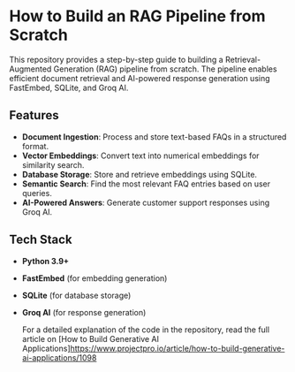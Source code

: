 # How to Build an RAG Pipeline from Scratch

This repository provides a step-by-step guide to building a Retrieval-Augmented Generation (RAG) pipeline from scratch. The pipeline enables efficient document retrieval and AI-powered response generation using FastEmbed, SQLite, and Groq AI.

## Features

- **Document Ingestion**: Process and store text-based FAQs in a structured format.
- **Vector Embeddings**: Convert text into numerical embeddings for similarity search.
- **Database Storage**: Store and retrieve embeddings using SQLite.
- **Semantic Search**: Find the most relevant FAQ entries based on user queries.
- **AI-Powered Answers**: Generate customer support responses using Groq AI.

## Tech Stack

- **Python 3.9+**
- **FastEmbed** (for embedding generation)
- **SQLite** (for database storage)
- **Groq AI** (for response generation)

  For a detailed explanation of the code in the repository, read the full article on [How to Build Generative AI Applications]<https://www.projectpro.io/article/how-to-build-generative-ai-applications/1098>
